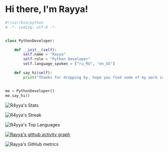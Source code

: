 # Hi there, I'm Rayya!

```python
#!/usr/bin/python
# -*- coding: utf-8 -*-


class PythonDeveloper:

    def __init__(self):
        self.name = "Rayya"
        self.role = "Python Developer"
        self.language_spoken = ["ru_RU", "en_US"]

    def say_hi(self):
        print("Thanks for dropping by, hope you find some of my work interesting.")


me = PythonDeveloper()
me.say_hi()

```

![R4yya's Stats](https://github-readme-stats.vercel.app/api?username=R4yya&theme=dark&show_icons=true&hide_border=true&count_private=true)

![R4yya's Streak](https://github-readme-streak-stats.herokuapp.com/?user=R4yya&theme=dark&hide_border=true)

![R4yya's Top Languages](https://github-readme-stats.vercel.app/api/top-langs/?username=R4yya&theme=dark&show_icons=true&hide_border=true&layout=compact)

[![Rayya's github activity graph](https://github-readme-activity-graph.vercel.app/graph?username=R4yya&bg_color=0d1117&color=ffffff&line=26a641&point=0b5b01&area=true&hide_border=true)](https://github.com/ashutosh00710/github-readme-activity-graph)

![Rayya's GitHub metrics](https://metrics.lecoq.io/R4yya)